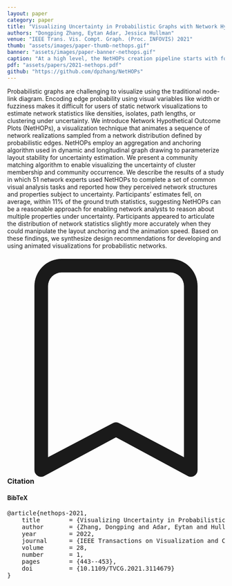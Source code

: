 ```yaml
---
layout: paper
category: paper
title: "Visualizing Uncertainty in Probabilistic Graphs with Network Hypothetical Outcome Plots (NetHOPs)"
authors: "Dongping Zhang, Eytan Adar, Jessica Hullman"
venue: "IEEE Trans. Vis. Compt. Graph. (Proc. INFOVIS) 2021"
thumb: "assets/images/paper-thumb-nethops.gif"
banner: "assets/images/paper-banner-nethops.gif"
caption: "At a high level, the NetHOPs creation pipeline starts with formulating a probabilistic random graph model based on a given network dataset. The model provides a network data generating process enabling us to sample a sequence of different network realizations via a Monte Carlo process. We apply our instant-optimal community detection and matching algorithms to the network sequence so each individual realization is supplemented with additional measures that capture community structure across the set. We pass the network sequence to the visualization functions, which compute the layouts and use the additional community structure measures to color communities."
pdf: "assets/papers/2021-nethops.pdf"
github: "https://github.com/dpzhang/NetHOPs"
---
```


<!-- abstract -->

Probabilistic graphs are challenging to visualize using the traditional node-link diagram. Encoding edge probability using visual variables like width or fuzziness makes it difficult for users of static network visualizations to estimate network statistics like densities, isolates, path lengths, or clustering under uncertainty. We introduce Network Hypothetical Outcome Plots (NetHOPs), a visualization technique that animates a sequence of network realizations sampled from a network distribution defined by probabilistic edges. NetHOPs employ an aggregation and anchoring algorithm used in dynamic and longitudinal graph drawing to parameterize layout stability for uncertainty estimation. We present a community matching algorithm to enable visualizing the uncertainty of cluster membership and community occurrence. We describe the results of a study in which 51 network experts used NetHOPs to complete a set of common visual analysis tasks and reported how they perceived network structures and properties subject to uncertainty. Participants’ estimates fell, on average, within 11% of the ground truth statistics, suggesting NetHOPs can be a reasonable approach for enabling network analysts to reason about multiple properties under uncertainty. Participants appeared to articulate the distribution of network statistics slightly more accurately when they could manipulate the layout anchoring and the animation speed. Based on these findings, we synthesize design recommendations for developing and using animated visualizations for probabilistic networks.

<h3><svg xmlns="http://www.w3.org/2000/svg" fill="currentColor" class="bi bi-bookmark" viewBox="0 0 16 16">
  <path d="M2 2a2 2 0 0 1 2-2h8a2 2 0 0 1 2 2v13.5a.5.5 0 0 1-.777.416L8 13.101l-5.223 2.815A.5.5 0 0 1 2 15.5V2zm2-1a1 1 0 0 0-1 1v12.566l4.723-2.482a.5.5 0 0 1 .554 0L13 14.566V2a1 1 0 0 0-1-1H4z"/>
</svg> Citation</h3>
<div class="bibtex">
<!-- bibtex -->
<h4>BibTeX</h4>
<pre>
@article{nethops-2021,
	title        = {Visualizing Uncertainty in Probabilistic Graphs with Network Hypothetical Outcome Plots (NetHOPs)},
	author       = {Zhang, Dongping and Adar, Eytan and Hullman, Jessica},
	year         = 2022,
	journal      = {IEEE Transactions on Visualization and Computer Graphics},
	volume       = 28,
	number       = 1,
	pages        = {443--453},
	doi          = {10.1109/TVCG.2021.3114679}
}
</pre>
</div>
